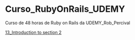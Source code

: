 # Curso_RubyOnRails_UDEMY
 Curso de 48 horas de Ruby on Rails da UDEMY_Rob_Percival
 
[13_Introduction to section 2](https://github.com/daniel-neves-dev/Curso_RubyOnRails_UDEMY/blob/main/Secction2_The%20Ruby%20Programming%20Language/13_Introduction%20to%20section%202.rb)
